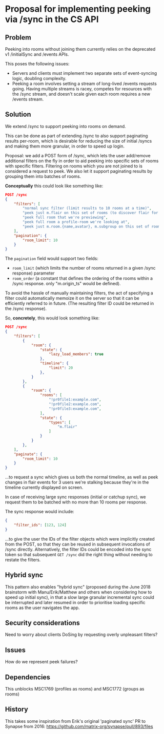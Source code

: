 # Proposal for implementing peeking via /sync in the CS API

## Problem

Peeking into rooms without joining them currently relies on the deprecated v1
/initialSync and /events APIs.

This poses the following issues:

 * Servers and clients must implement two separate sets of event-syncing logic,
   doubling complexity.
 * Peeking a room involves setting a stream of long-lived /events requests going.
   Having multiple streams is racey, competes for resources with the /sync stream,
   and doesn't scale given each room requires a new /events stream.

## Solution

We extend /sync to support peeking into rooms on demand.

This can be done as part of extending /sync to also support paginating results
per-room, which is desirable for reducing the size of initial /syncs and making
them more granular, in order to speed up login.

Proposal: we add a POST form of /sync, which lets the user add/remove additional
filters on the fly in order to aid peeking into specific sets of rooms with
specific filters.  Filtering on rooms which you are not joined to is considered
a request to peek.  We also let it support paginating results by grouping them
into batches of rooms.

**Conceptually** this could look like something like:
```json
POST /sync
{
    "filters": [
        "normal sync filter (limit results to 10 rooms at a time)",
        "peek just m.flair on this set of rooms (to discover flair for users)"
        "peek full room that we're previewing",
        "peek full room a profile-room we're looking at",
        "peek just m.room.{name,avatar}, m.subgroup on this set of rooms (to display groups-as-rooms)",
    ],
    "pagination": {
        "room_limit": 10
    }
}
```

The `pagination` field would support two fields:
 * `room_limit` (which limits the number of rooms returned in a given /sync
    response) parameter
 * `room_order` (a constant that defines the ordering of the rooms within a /sync
    response. only "m.origin_ts" would be defined).

To avoid the hassle of manually maintaining filters, the act of specifying a
filter could automatically memoize it on the server so that it can be
efficiently referred to in future.  (The resulting filter ID could be returned
in the /sync response).

So, **concretely**, this would look something like:

```json
POST /sync
{
    "filters": [
        {
            "room": {
                "state": {
                    "lazy_load_members": true
                },
                "timeline": {
                    "limit": 20
                },
            }
        },
        {
            "room": {
                "rooms": [
                    "!pr0file1:example.com",
                    "!pr0file2:example.com",
                    "!pr0file3:example.com",
                ],
                "state": {
                    "types": [
                        "m.flair"
                    ]
                }
            }
        },
    ],
    "paginate": {
        "room_limit": 10
    }
}
```

...to request a sync which gives us both the normal timeline, as well as peek
changes in flair events for 3 users we're stalking because they're in the timeline
currently displayed on screen.

In case of receiving large sync responses (initial or catchup sync), we request
them to be batched with no more than 10 rooms per response.

The sync response would include:

```json
{
    "filter_ids": [123, 124]
}
```

...to give the user the IDs of the filter objects which were implicitly created
from the POST, so that they can be reused in subsequent invocations of /sync
directly.  Alternatively, the filter IDs could be encoded into the sync token so
that subsequent `GET /sync` did the right thing without needing to restate the
filters.

## Hybrid sync

This pattern also enables "hybrid sync" (proposed during the June 2018
brainstorm with Manu/Erik/Matthew and others when considering how to speed up
initial sync), in that a slow large granular incremental sync could be
interrupted and later resumed in order to prioritise loading specific rooms as
the user navigates the app.

## Security considerations

Need to worry about clients DoSing by requesting overly unpleasant filters?

## Issues

How do we represent peek failures?

## Dependencies

This unblocks MSC1769 (profiles as rooms) and MSC1772 (groups as rooms)

## History

This takes some inspiration from Erik's original 'paginated sync' PR to Synapse
from 2016: https://github.com/matrix-org/synapse/pull/893/files
